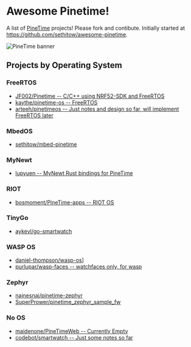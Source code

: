 # Awesome Pinetime!

A list of [PineTime](https://www.pine64.org/pinetime/) projects! Please fork and contibute. Initially started at https://github.com/sethitow/awesome-pinetime.

![PineTime banner](media/PineTime_leaflet.jpg)

## Projects by Operating System

### FreeRTOS
- [JF002/Pinetime -- C/C++ using NRF52-SDK and FreeRTOS](https://github.com/JF002/Pinetime)
- [kaythe/pinetime-os -- FreeRTOS](https://github.com/kaythe/pinetime-os)
- [arteeh/pinetimeos -- Just notes and design so far, will implement FreeRTOS later](https://gitlab.com/arteeh/pinetimeos)

### MbedOS
- [sethitow/mbed-pinetime](https://github.com/sethitow/mbed-pinetime)

### MyNewt
- [lupyuen -- MyNewt Rust bindings for PineTime](https://github.com/lupyuen/stm32bluepill-mynewt-sensor/tree/pinetime)

### RIOT
- [bosmoment/PineTime-apps -- RIOT OS](https://github.com/bosmoment/PineTime-apps)

### TinyGo
- [aykevl/go-smartwatch](https://github.com/aykevl/go-smartwatch/blob/master/smartwatch_pinetime-devkit0.go)

### WASP OS
- [daniel-thompson/wasp-os](https://github.com/daniel-thompson/wasp-os)]
- [purlupar/wasp-faces -- watchfaces only, for wasp](https://gitlab.com/purlupar/wasp-faces)

### Zephyr
- [najnesnaj/pinetime-zephyr](https://github.com/najnesnaj/pinetime-zephyr)
- [SuperPrower/pinetime_zephyr_sample_fw](https://github.com/SuperPrower/pinetime_zephyr_sample_fw)

### No OS
- [maidenone/PineTimeWeb -- Currently Empty](https://github.com/maidenone/PineTimeWeb)
- [codebot/smartwatch -- Just some notes so far](https://github.com/codebot/smartwatch)
